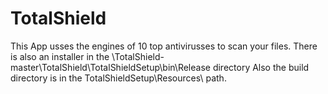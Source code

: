 # TotalShield
This App usses the engines of 10 top antivirusses to scan your files. There is also an installer in the \TotalShield-master\TotalShield\TotalShieldSetup\bin\Release directory
Also the build directory is in the TotalShieldSetup\Resources\ path.

